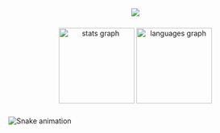<div align="center">
  <img src="https://profile-counter.glitch.me/Roman0x0/count.svg?"/>
</div>

###

<div align="center">
  <img src="https://github-readme-stats.vercel.app/api?hide_title=false&hide_rank=false&show_icons=true&include_all_commits=true&count_private=true&disable_animations=false&theme=dracula&locale=en&hide_border=false&username=Roman0x0" height="150" alt="stats graph"  />
  <img src="https://github-readme-stats.vercel.app/api/top-langs?locale=en&hide_title=false&layout=compact&card_width=320&langs_count=5&theme=dracula&hide_border=false&username=Roman0x0" height="150" alt="languages graph"  />
</div>

###

<img src="https://raw.githubusercontent.com/Roman0x0/Roman0x0/blob/output/snake.svg" alt="Snake animation" />

###
